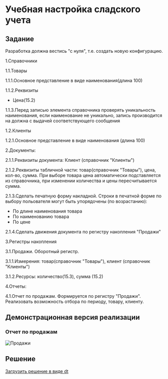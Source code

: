 # Учебная настройка сладского учета  

## Задание  

Разработка должна вестись "с нуля", т.е. создать новую конфигурацию.

1.Справочники

  1.1.Товары

  1.1.1.Основное представление в виде наименования(длина 100)

  1.1.2.Реквизиты
  - Цена(15.2)

  1.1.3.Перед записью элемента справочника проверять уникальность наименования, если наименование не уникально, запись производится на должна с выдачей соответствующего сообщения

  1.2.Клиенты

  1.2.1.Основное представление в виде наименования (длина 100)

2.Документы:

  2.1.1.Реквизиты документа: Клиент (справочник "Клиенты")

  2.1.2.Реквизиты табличной части: товар(справочник "Товары"), цена, кол-во, сумма. При выборе товара цена автоматически подставляется из справочника, при изменении количества и цены пересчитывается сумма.

  2.1.3.Сделать печатную форму накладной. Строки в печатной форме по выбору польователя могут быть упорядочены (по возрастанию):
  - По длине наименования товара
  - По наименованию товара
  - По цене

  2.1.4.Сделать движения документа по регистру накопления "Продажи"

3.Регистры накопления

  3.1.Продажи. Оборотный регистр.

  3.1.1.Измерения: товар(справочник "Товары"), клиент (справочник "Клиенты")

  3.1.2.Ресурсы: количество(15.3), сумма (15.2)

4.Отчеты:

  4.1.Отчет по продажам. Формируется по регистру "Продажи". Реализовать возможность отбора по периоду, товару, клиенту.


## Демонстрационная версия реализации


### Отчет по продажам

![Продажи](Sales.PNG)


## Решение

[Загрузить решение в виде dt](Solution.dt)
